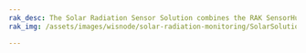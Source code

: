 ```yaml
---
rak_desc: The Solar Radiation Sensor Solution combines the RAK SensorHub and RK200-03 sensor, offering versatility across multiple applications such as weather stations, solar installations, and agricultural monitoring systems. 
rak_img: /assets/images/wisnode/solar-radiation-monitoring/SolarSolution.png

---
```


<rk-redirect to="/Product-Categories/WisNode/Solar-Radiation-Monitoring/Overview/" />